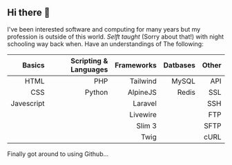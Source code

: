 ## Hi there 👋

I've been interested software and computing for many years but my profession is outside of this world. _Selft taught_ (Sorry about that!) with night schooling way back when. Have an understandings of The following:

| Basics     | Scripting & Languages | Frameworks | Datbases | Other |
|-----------:|----------------------:|-----------:|---------:|------:|
| HTML       | PHP                   | Tailwind   | MySQL    | API   |
| CSS        | Python                | AlpineJS   | Redis    | SSL   |
| Javescript |                       | Laravel    |          | SSH   |
|            |                       | Livewire   |          | FTP   |
|            |                       | Slim 3     |          | SFTP  |
|            |                       | Twig       |          | cURL  |

Finally got around to using Github...

<!--
**C4NH4M/C4NH4M** is a ✨ _special_ ✨ repository because its `README.md` (this file) appears on your GitHub profile.

Here are some ideas to get you started:

- 🔭 I’m currently working on ...
- 🌱 I’m currently learning ...
- 👯 I’m looking to collaborate on ...
- 🤔 I’m looking for help with ...
- 💬 Ask me about ...
- 📫 How to reach me: ...
- 😄 Pronouns: ...
- ⚡ Fun fact: ...
-->
